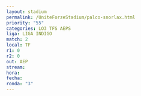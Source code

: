 ```yaml
---
layout: stadium
permalink: /UniteForzeStadium/palco-snorlax.html
priority: "55"
categories: LO3 TFS AEPS
liga: LIGA INDIGO
match: 2
local: TF
r1: 0
r2: 0
out: AEP
stream: 
hora: 
fecha: 
ronda: "3"
---
```

